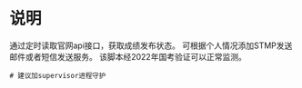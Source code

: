 # 说明
通过定时读取官网api接口，获取成绩发布状态。
可根据个人情况添加STMP发送邮件或者短信发送服务。
该脚本经2022年国考验证可以正常监测。
```
# 建议加supervisor进程守护
